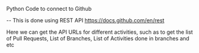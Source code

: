 Python Code to connect to Github 



-- This is done using REST API
https://docs.github.com/en/rest

Here we can get the API URLs for different activities, such as to get the list
of Pull Requests, List of Branches, List of Activities done in branches and etc
